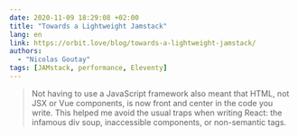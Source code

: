 ```yaml
---
date: 2020-11-09 18:29:08 +02:00
title: "Towards a Lightweight Jamstack"
lang: en
link: https://orbit.love/blog/towards-a-lightweight-jamstack/
authors:
  - "Nicolas Goutay"
tags: [JAMstack, performance, Eleventy]
---
```


> Not having to use a JavaScript framework also meant that HTML, not JSX or Vue components, is now front and center in the code you write. This helped me avoid the usual traps when writing React: the infamous div soup, inaccessible components, or non-semantic tags.
